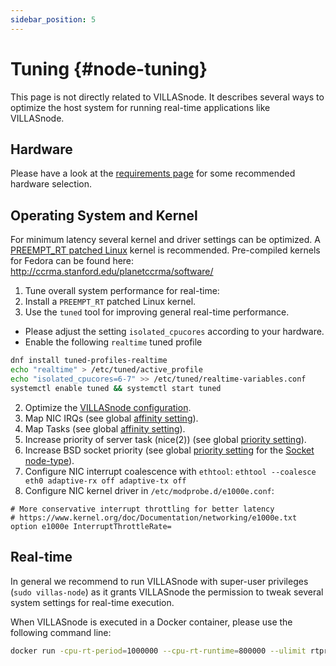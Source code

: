 ```yaml
---
sidebar_position: 5
---
```


# Tuning {#node-tuning}

This page is not directly related to VILLASnode.
It describes several ways to optimize the host system for running real-time applications like VILLASnode.


## Hardware

Please have a look at the [requirements page](./requirements.md) for some recommended hardware selection.

## Operating System and Kernel

For minimum latency several kernel and driver settings can be optimized.
A [PREEMPT_RT patched Linux](https://rt.wiki.kernel.org/index.php/Main_Page) kernel is recommended.
Pre-compiled kernels for Fedora can be found here: http://ccrma.stanford.edu/planetccrma/software/

1. Tune overall system performance for real-time:
  1. Install a `PREEMPT_RT` patched Linux kernel.
  2. Use the `tuned` tool for improving general real-time performance.
  - Please adjust the setting `isolated_cpucores` according to your hardware.
  - Enable the following `realtime` tuned profile

```bash
dnf install tuned-profiles-realtime
echo "realtime" > /etc/tuned/active_profile
echo "isolated_cpucores=6-7" >> /etc/tuned/realtime-variables.conf
systemctl enable tuned && systemctl start tuned
```

2. Optimize the [VILLASnode configuration](config/index.md).
  1. Map NIC IRQs	(see global [affinity setting](config/global.md#affinity)).
  2. Map Tasks (see global [affinity setting](config/global.md#affinity)).
  3. Increase priority of server task (nice(2)) (see global [priority setting](config/global.md#priority)).
  4. Increase BSD socket priority (see global [priority setting](config/global.md#priority) for the [Socket node-type](nodes/socket.md)).
3. Configure NIC interrupt coalescence with `ethtool`:
    `ethtool --coalesce eth0 adaptive-rx off adaptive-tx off`
4. Configure NIC kernel driver in `/etc/modprobe.d/e1000e.conf`:

```
# More conservative interrupt throttling for better latency
# https://www.kernel.org/doc/Documentation/networking/e1000e.txt
option e1000e InterruptThrottleRate=
```

## Real-time

In general we recommend to run VILLASnode with super-user privileges (`sudo villas-node`) as it grants VILLASnode the permission to tweak several system settings for real-time execution.

When VILLASnode is executed in a Docker container, please use the following command line:

```bash
docker run -cpu-rt-period=1000000 --cpu-rt-runtime=800000 --ulimit rtprio=99 --cap-add sys_nice --privileged registry.git.rwth-aachen.de/acs/public/villas/node node
```
